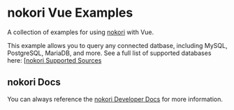 # nokori Vue Examples

A collection of examples for using [nokori](https://nokori.com?utm_source=github&utm_medium=js-framework-examples&utm_campaign=vue) with Vue.

This example allows you to query any connected datbase, including MySQL, PostgreSQL, MariaDB, and more. See a full list of supported databases here: [[nokori Supported Sources](https://docs.nokori.com/guides/supported-sources/?utm_source=github&utm_medium=js-framework-examples&utm_campaign=vue)

## nokori Docs

You can always reference the [nokori Developer Docs](https://docs.nokori.com/?utm_source=github&utm_medium=js-framework-examples&utm_campaign=vue) for more information.

